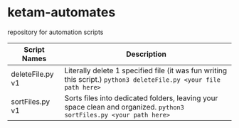 # ketam-automates
repository for automation scripts

| Script Names | Description |
| ----------- | ----------- |
| deleteFile.py v1| Literally delete 1 specified file (it was fun writing this script.) `python3 deleteFile.py <your file path here>`|
| sortFiles.py v1| Sorts files into dedicated folders, leaving your space clean and organized.  `python3 sortFiles.py <your path here>` |